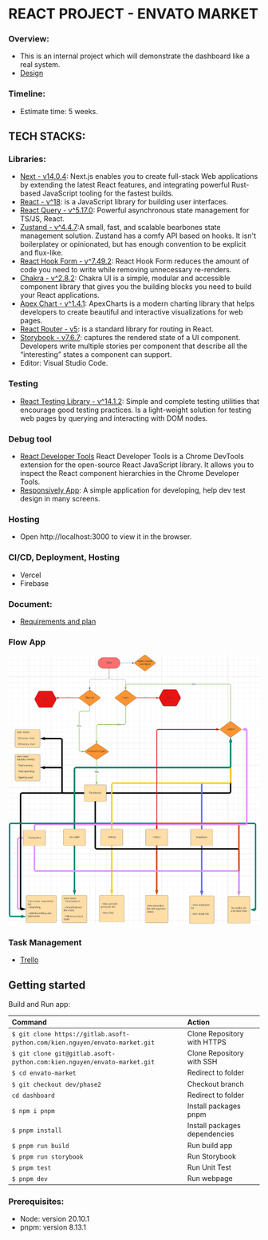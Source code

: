 # **REACT PROJECT - ENVATO MARKET**

### Overview:

- This is an internal project which will demonstrate the dashboard like a real system.
- [Design](https://preview.themeforest.net/item/bankco-react-tailwind-admin-templates/full_screen_preview/47639153)

### Timeline:

- Estimate time: 5 weeks.

## TECH STACKS:

### Libraries:

- [Next - v14.0.4](https://nextjs.org/): Next.js enables you to create full-stack Web applications by extending the latest React features, and integrating powerful Rust-based JavaScript tooling for the fastest builds.
- [React - v^18](https://react.dev/learn): is a JavaScript library for building user interfaces.
- [React Query - v^5.17.0](https://tanstack.com/query/latest/): Powerful asynchronous state management for TS/JS, React.
- [Zustand - v^4.4.7](https://github.com/pmndrs/zustand):A small, fast, and scalable bearbones state management solution. Zustand has a comfy API based on hooks. It isn't boilerplatey or opinionated, but has enough convention to be explicit and flux-like.
- [React Hook Form - v^7.49.2](https://react-hook-form.com/): React Hook Form reduces the amount of code you need to write while removing unnecessary re-renders.
- [Chakra - v^2.8.2](https://chakra-ui.com/): Chakra UI is a simple, modular and accessible component library that gives you the building blocks you need to build your React applications.
- [Apex Chart - v^1.4.1](https://apexcharts.com/react-chart-demos/column-charts/basic/): ApexCharts is a modern charting library that helps developers to create beautiful and interactive visualizations for web pages.
- [React Router - v5](https://v5.reactrouter.com/web/guides/quick-start): is a standard library for routing in React.
- [Storybook - v7.6.7](https://storybook.js.org/): captures the rendered state of a UI component. Developers write multiple stories per component that describe all the “interesting” states a component can support.
- Editor: Visual Studio Code.

### Testing

- [React Testing Library - v^14.1.2](https://testing-library.com/): Simple and complete testing utilities that encourage good testing practices. Is a light-weight solution for testing web pages by querying and interacting with DOM nodes.

### Debug tool

- [React Developer Tools](https://chrome.google.com/webstore/detail/react-developer-tools/fmkadmapgofadopljbjfkapdkoienihi) React Developer Tools is a Chrome DevTools extension for the open-source React JavaScript library. It allows you to inspect the React component hierarchies in the Chrome Developer Tools.
- [Responsively App](https://responsively.app/): A simple application for developing, help dev test design in many screens.

### Hosting

- Open http://localhost:3000 to view it in the browser.

### CI/CD, Deployment, Hosting

- Vercel
- Firebase

### Document:

- [Requirements and plan](https://docs.google.com/document/d/1ldS_HWBGAXGrlWht7vxZAVjFcJo5wu8SajiaIf1_xR8/edit)

### Flow App

![Flow App Practices](./public/images/work-flow.png)

### Task Management

- [Trello](https://trello.com/b/xo8WyIM1/envato-market-system)

## Getting started

Build and Run app:

| Command                                                                     | Action                        |
| :-------------------------------------------------------------------------- | :---------------------------- |
| `$ git clone https://gitlab.asoft-python.com/kien.nguyen/envato-market.git` | Clone Repository with HTTPS   |
| `$ git clone git@gitlab.asoft-python.com:kien.nguyen/envato-market.git`     | Clone Repository with SSH     |
| `$ cd envato-market`                                                        | Redirect to folder            |
| `$ git checkout dev/phase2`                                                 | Checkout branch               |
| `cd dashboard`                                                              | Redirect to folder            |
| `$ npm i pnpm`                                                              | Install packages pnpm         |
| `$ pnpm install`                                                            | Install packages dependencies |
| `$ pnpm run build`                                                          | Run build app                 |
| `$ pnpm run storybook`                                                      | Run Storybook                 |
| `$ pnpm test`                                                               | Run Unit Test                 |
| `$ pnpm dev`                                                                | Run webpage                   |

### Prerequisites:

- Node: version 20.10.1
- pnpm: version 8.13.1
